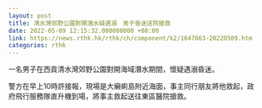 ```yaml
---
layout: post
title: 清水灣郊野公園對開潛水疑遇溺　男子昏迷送院搶救
date: 2022-05-09 12:15:32.000000000 +08:00
link: https://news.rthk.hk/rthk/ch/component/k2/1647663-20220509.htm
categories: rthk
---
```


一名男子在西貢清水灣郊野公園對開海域潛水期間，懷疑遇溺昏迷。

警方在早上10時許接報，現場是大癩痢島附近海面，事主同行朋友將他救起，政府飛行服務隊直升機到場，將事主救起送往東區醫院搶救。
